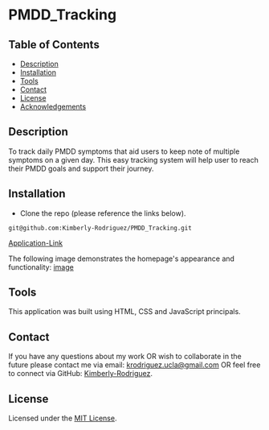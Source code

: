 # PMDD_Tracking

## Table of Contents

* [Description](#description)
* [Installation](#installation)
* [Tools](#tools)
* [Contact](#contact)
* [License](#license)
* [Acknowledgements](#acknowledgements)

## Description

To track daily PMDD symptoms that aid users to keep note of multiple symptoms on a given day. This easy tracking system will help user to reach their PMDD goals and support their journey. 

## Installation

* Clone the repo (please reference the links below).
```
git@github.com:Kimberly-Rodriguez/PMDD_Tracking.git

```

[Application-Link](https://github.com/Kimberly-Rodriguez/PMDD_Tracking.git)


The following image demonstrates the homepage's appearance and functionality:
[image]() 

## Tools

This application was built using HTML, CSS and JavaScript principals. 


## Contact

If you have any questions about my work OR wish to collaborate in the future please contact me via email: krodriguez.ucla@gmail.com OR feel free to connect via GitHub: [Kimberly-Rodriguez](https://github.com/Kimberly-Rodriguez).

## License 

Licensed under the [MIT License](LICENSE).


